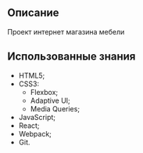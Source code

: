 ## Описание

Проект интернет магазина мебели

## Использованные знания
- HTML5;
- CSS3:
  - Flexbox;
  - Adaptive UI;
  - Media Queries;
- JavaScript;
- React;
- Webpack;
- Git.
